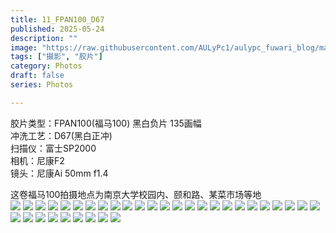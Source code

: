 ```yaml
---
title: 11_FPAN100_D67
published: 2025-05-24
description: ""
image: "https://raw.githubusercontent.com/AULyPc1/aulypc_fuwari_blog/main/picture/mypic/film/11_FPAN100_D67/000012.webp"
tags: ["摄影", "胶片"]
category: Photos
draft: false
series: Photos

---
```

胶片类型：FPAN100(福马100) 黑白负片 135画幅  
冲洗工艺：D67(黑白正冲)  
扫描仪：富士SP2000  
相机：尼康F2  
镜头：尼康Ai 50mm f1.4  

这卷福马100拍摄地点为南京大学校园内、颐和路、某菜市场等地  
![](https://raw.githubusercontent.com/AULyPc1/aulypc_fuwari_blog/main/picture/mypic/film/11_FPAN100_D67/000037.webp)
![](https://raw.githubusercontent.com/AULyPc1/aulypc_fuwari_blog/main/picture/mypic/film/11_FPAN100_D67/000036.webp)
![](https://raw.githubusercontent.com/AULyPc1/aulypc_fuwari_blog/main/picture/mypic/film/11_FPAN100_D67/000035.webp)
![](https://raw.githubusercontent.com/AULyPc1/aulypc_fuwari_blog/main/picture/mypic/film/11_FPAN100_D67/000034.webp)
![](https://raw.githubusercontent.com/AULyPc1/aulypc_fuwari_blog/main/picture/mypic/film/11_FPAN100_D67/000033.webp)
![](https://raw.githubusercontent.com/AULyPc1/aulypc_fuwari_blog/main/picture/mypic/film/11_FPAN100_D67/000032.webp)
![](https://raw.githubusercontent.com/AULyPc1/aulypc_fuwari_blog/main/picture/mypic/film/11_FPAN100_D67/000031.webp)
![](https://raw.githubusercontent.com/AULyPc1/aulypc_fuwari_blog/main/picture/mypic/film/11_FPAN100_D67/000030.webp)
![](https://raw.githubusercontent.com/AULyPc1/aulypc_fuwari_blog/main/picture/mypic/film/11_FPAN100_D67/000029.webp)
![](https://raw.githubusercontent.com/AULyPc1/aulypc_fuwari_blog/main/picture/mypic/film/11_FPAN100_D67/000028.webp)
![](https://raw.githubusercontent.com/AULyPc1/aulypc_fuwari_blog/main/picture/mypic/film/11_FPAN100_D67/000027.webp)
![](https://raw.githubusercontent.com/AULyPc1/aulypc_fuwari_blog/main/picture/mypic/film/11_FPAN100_D67/000026.webp)
![](https://raw.githubusercontent.com/AULyPc1/aulypc_fuwari_blog/main/picture/mypic/film/11_FPAN100_D67/000025.webp)
![](https://raw.githubusercontent.com/AULyPc1/aulypc_fuwari_blog/main/picture/mypic/film/11_FPAN100_D67/000024.webp)
![](https://raw.githubusercontent.com/AULyPc1/aulypc_fuwari_blog/main/picture/mypic/film/11_FPAN100_D67/000022.webp)
![](https://raw.githubusercontent.com/AULyPc1/aulypc_fuwari_blog/main/picture/mypic/film/11_FPAN100_D67/000021.webp)
![](https://raw.githubusercontent.com/AULyPc1/aulypc_fuwari_blog/main/picture/mypic/film/11_FPAN100_D67/000020.webp)
![](https://raw.githubusercontent.com/AULyPc1/aulypc_fuwari_blog/main/picture/mypic/film/11_FPAN100_D67/000019.webp)
![](https://raw.githubusercontent.com/AULyPc1/aulypc_fuwari_blog/main/picture/mypic/film/11_FPAN100_D67/000018.webp)
![](https://raw.githubusercontent.com/AULyPc1/aulypc_fuwari_blog/main/picture/mypic/film/11_FPAN100_D67/000017.webp)
![](https://raw.githubusercontent.com/AULyPc1/aulypc_fuwari_blog/main/picture/mypic/film/11_FPAN100_D67/000016.webp)
![](https://raw.githubusercontent.com/AULyPc1/aulypc_fuwari_blog/main/picture/mypic/film/11_FPAN100_D67/000015.webp)
![](https://raw.githubusercontent.com/AULyPc1/aulypc_fuwari_blog/main/picture/mypic/film/11_FPAN100_D67/000014.webp)
![](https://raw.githubusercontent.com/AULyPc1/aulypc_fuwari_blog/main/picture/mypic/film/11_FPAN100_D67/000013.webp)
![](https://raw.githubusercontent.com/AULyPc1/aulypc_fuwari_blog/main/picture/mypic/film/11_FPAN100_D67/000012.webp)
![](https://raw.githubusercontent.com/AULyPc1/aulypc_fuwari_blog/main/picture/mypic/film/11_FPAN100_D67/000011.webp)
![](https://raw.githubusercontent.com/AULyPc1/aulypc_fuwari_blog/main/picture/mypic/film/11_FPAN100_D67/000010.webp)
![](https://raw.githubusercontent.com/AULyPc1/aulypc_fuwari_blog/main/picture/mypic/film/11_FPAN100_D67/000009.webp)
![](https://raw.githubusercontent.com/AULyPc1/aulypc_fuwari_blog/main/picture/mypic/film/11_FPAN100_D67/000008.webp)
![](https://raw.githubusercontent.com/AULyPc1/aulypc_fuwari_blog/main/picture/mypic/film/11_FPAN100_D67/000007.webp)
![](https://raw.githubusercontent.com/AULyPc1/aulypc_fuwari_blog/main/picture/mypic/film/11_FPAN100_D67/000006.webp)
![](https://raw.githubusercontent.com/AULyPc1/aulypc_fuwari_blog/main/picture/mypic/film/11_FPAN100_D67/000005.webp)
![](https://raw.githubusercontent.com/AULyPc1/aulypc_fuwari_blog/main/picture/mypic/film/11_FPAN100_D67/000004.webp)
![](https://raw.githubusercontent.com/AULyPc1/aulypc_fuwari_blog/main/picture/mypic/film/11_FPAN100_D67/000001.webp)